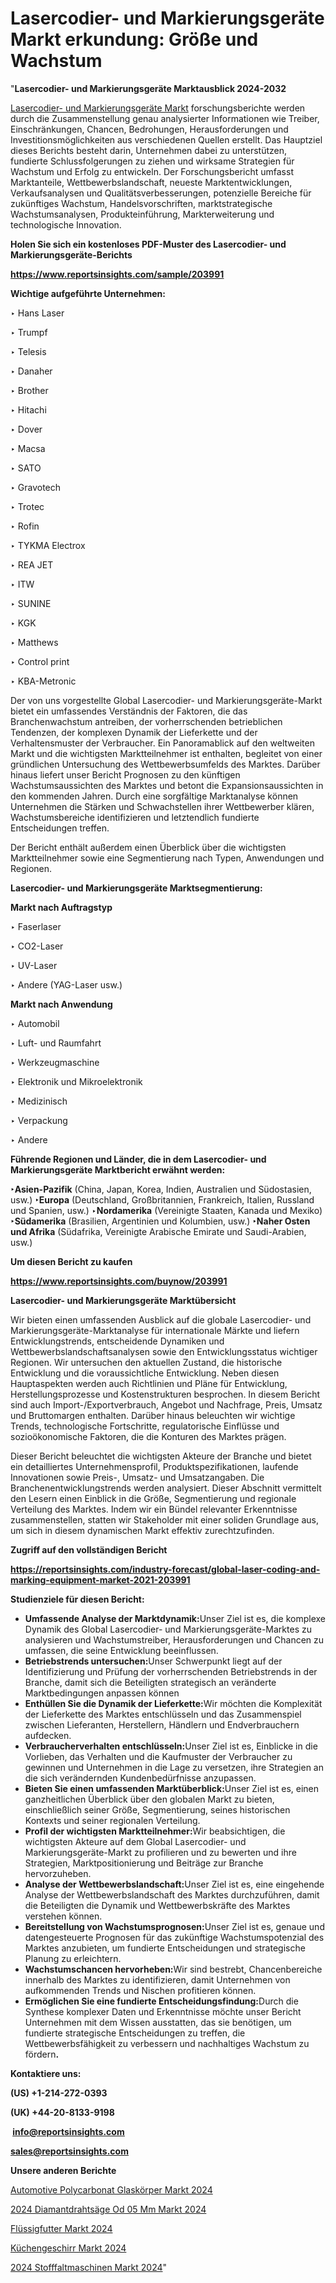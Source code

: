 # Lasercodier- und Markierungsgeräte Markt erkundung: Größe und Wachstum

"<strong><b>Lasercodier- und Markierungsgeräte Marktausblick 2024-2032</b></strong>

<a href=https://www.reportsinsights.com/sample/203991>Lasercodier- und Markierungsgeräte Markt</a> forschungsberichte werden durch die Zusammenstellung genau analysierter Informationen wie Treiber, Einschränkungen, Chancen, Bedrohungen, Herausforderungen und Investitionsmöglichkeiten aus verschiedenen Quellen erstellt. Das Hauptziel dieses Berichts besteht darin, Unternehmen dabei zu unterstützen, fundierte Schlussfolgerungen zu ziehen und wirksame Strategien für Wachstum und Erfolg zu entwickeln. Der Forschungsbericht umfasst Marktanteile, Wettbewerbslandschaft, neueste Marktentwicklungen, Verkaufsanalysen und Qualitätsverbesserungen, potenzielle Bereiche für zukünftiges Wachstum, Handelsvorschriften, marktstrategische Wachstumsanalysen, Produkteinführung, Markterweiterung und technologische Innovation.

<strong><b>Holen Sie sich ein kostenloses PDF-Muster des Lasercodier- und Markierungsgeräte-Berichts</b></strong>

<a href=https://www.reportsinsights.com/sample/203991><strong><u>https://www.reportsinsights.com/sample/203991</u></strong></a>

<strong>Wichtige aufgeführte Unternehmen:</strong>

‣ Hans Laser

‣ Trumpf

‣ Telesis

‣ Danaher

‣ Brother

‣ Hitachi

‣ Dover

‣ Macsa

‣ SATO

‣ Gravotech

‣ Trotec

‣ Rofin

‣ TYKMA Electrox

‣ REA JET

‣ ITW

‣ SUNINE

‣ KGK

‣ Matthews

‣ Control print

‣ KBA-Metronic

Der von uns vorgestellte Global Lasercodier- und Markierungsgeräte-Markt bietet ein umfassendes Verständnis der Faktoren, die das Branchenwachstum antreiben, der vorherrschenden betrieblichen Tendenzen, der komplexen Dynamik der Lieferkette und der Verhaltensmuster der Verbraucher. Ein Panoramablick auf den weltweiten Markt und die wichtigsten Marktteilnehmer ist enthalten, begleitet von einer gründlichen Untersuchung des Wettbewerbsumfelds des Marktes. Darüber hinaus liefert unser Bericht Prognosen zu den künftigen Wachstumsaussichten des Marktes und betont die Expansionsaussichten in den kommenden Jahren. Durch eine sorgfältige Marktanalyse können Unternehmen die Stärken und Schwachstellen ihrer Wettbewerber klären, Wachstumsbereiche identifizieren und letztendlich fundierte Entscheidungen treffen.

Der Bericht enthält außerdem einen Überblick über die wichtigsten Marktteilnehmer sowie eine Segmentierung nach Typen, Anwendungen und Regionen.

<strong>Lasercodier- und Markierungsgeräte Marktsegmentierung:</strong>

<strong>Markt nach Auftragstyp</strong>

‣ Faserlaser

‣ CO2-Laser

‣ UV-Laser

‣ Andere (YAG-Laser usw.)

<strong>Markt nach Anwendung</strong>

‣ Automobil

‣ Luft- und Raumfahrt

‣ Werkzeugmaschine

‣ Elektronik und Mikroelektronik

‣ Medizinisch

‣ Verpackung

‣ Andere

<strong><b>Führende Regionen und Länder, die in dem Lasercodier- und Markierungsgeräte Marktbericht erwähnt werden:</b></strong>

<strong><b>‣Asien-Pazifik</b></strong> (China, Japan, Korea, Indien, Australien und Südostasien, usw.)
<strong><b>‣Europa</b></strong> (Deutschland, Großbritannien, Frankreich, Italien, Russland und Spanien, usw.)
‣<strong><b>Nordamerika</b></strong> (Vereinigte Staaten, Kanada und Mexiko)
<strong><b>‣Südamerika</b></strong> (Brasilien, Argentinien und Kolumbien, usw.)
<strong><b>‣Naher Osten und Afrika</b></strong> (Südafrika, Vereinigte Arabische Emirate und Saudi-Arabien, usw.)

<strong>Um diesen Bericht zu kaufen</strong>

<a href=https://www.reportsinsights.com/buynow/203991><strong><u>https://www.reportsinsights.com/buynow/203991</u></strong></a>

<strong>Lasercodier- und Markierungsgeräte Marktübersicht</strong>

Wir bieten einen umfassenden Ausblick auf die globale Lasercodier- und Markierungsgeräte-Marktanalyse für internationale Märkte und liefern Entwicklungstrends, entscheidende Dynamiken und Wettbewerbslandschaftsanalysen sowie den Entwicklungsstatus wichtiger Regionen. Wir untersuchen den aktuellen Zustand, die historische Entwicklung und die voraussichtliche Entwicklung. Neben diesen Hauptaspekten werden auch Richtlinien und Pläne für Entwicklung, Herstellungsprozesse und Kostenstrukturen besprochen. In diesem Bericht sind auch Import-/Exportverbrauch, Angebot und Nachfrage, Preis, Umsatz und Bruttomargen enthalten. Darüber hinaus beleuchten wir wichtige Trends, technologische Fortschritte, regulatorische Einflüsse und sozioökonomische Faktoren, die die Konturen des Marktes prägen.

Dieser Bericht beleuchtet die wichtigsten Akteure der Branche und bietet ein detailliertes Unternehmensprofil, Produktspezifikationen, laufende Innovationen sowie Preis-, Umsatz- und Umsatzangaben. Die Branchenentwicklungstrends werden analysiert. Dieser Abschnitt vermittelt den Lesern einen Einblick in die Größe, Segmentierung und regionale Verteilung des Marktes. Indem wir ein Bündel relevanter Erkenntnisse zusammenstellen, statten wir Stakeholder mit einer soliden Grundlage aus, um sich in diesem dynamischen Markt effektiv zurechtzufinden.

<strong>Zugriff auf den vollständigen Bericht</strong>

<a href=https://reportsinsights.com/industry-forecast/global-laser-coding-and-marking-equipment-market-2021-203991><strong>https://reportsinsights.com/industry-forecast/global-laser-coding-and-marking-equipment-market-2021-203991</strong></a>

<strong>Studienziele für diesen Bericht:</strong>
<ul>
  <li><strong>Umfassende Analyse der Marktdynamik:</strong>Unser Ziel ist es, die komplexe Dynamik des Global Lasercodier- und Markierungsgeräte-Marktes zu analysieren und Wachstumstreiber, Herausforderungen und Chancen zu umfassen, die seine Entwicklung beeinflussen.</li>
  <li><strong>Betriebstrends untersuchen:</strong>Unser Schwerpunkt liegt auf der Identifizierung und Prüfung der vorherrschenden Betriebstrends in der Branche, damit sich die Beteiligten strategisch an veränderte Marktbedingungen anpassen können</li>
  <li><strong>Enthüllen Sie die Dynamik der Lieferkette:</strong>Wir möchten die Komplexität der Lieferkette des Marktes entschlüsseln und das Zusammenspiel zwischen Lieferanten, Herstellern, Händlern und Endverbrauchern aufdecken.</li>
  <li><strong>Verbraucherverhalten entschlüsseln:</strong>Unser Ziel ist es, Einblicke in die Vorlieben, das Verhalten und die Kaufmuster der Verbraucher zu gewinnen und Unternehmen in die Lage zu versetzen, ihre Strategien an die sich verändernden Kundenbedürfnisse anzupassen.</li>
  <li><strong>Bieten Sie einen umfassenden Marktüberblick:</strong>Unser Ziel ist es, einen ganzheitlichen Überblick über den globalen Markt zu bieten, einschließlich seiner Größe, Segmentierung, seines historischen Kontexts und seiner regionalen Verteilung.</li>
  <li><strong>Profil der wichtigsten Marktteilnehmer:</strong>Wir beabsichtigen, die wichtigsten Akteure auf dem Global Lasercodier- und Markierungsgeräte-Markt zu profilieren und zu bewerten und ihre Strategien, Marktpositionierung und Beiträge zur Branche hervorzuheben.</li>
  <li><strong>Analyse der Wettbewerbslandschaft:</strong>Unser Ziel ist es, eine eingehende Analyse der Wettbewerbslandschaft des Marktes durchzuführen, damit die Beteiligten die Dynamik und Wettbewerbskräfte des Marktes verstehen können.</li>
  <li><strong>Bereitstellung von Wachstumsprognosen:</strong>Unser Ziel ist es, genaue und datengesteuerte Prognosen für das zukünftige Wachstumspotenzial des Marktes anzubieten, um fundierte Entscheidungen und strategische Planung zu erleichtern.</li>
  <li><strong>Wachstumschancen hervorheben:</strong>Wir sind bestrebt, Chancenbereiche innerhalb des Marktes zu identifizieren, damit Unternehmen von aufkommenden Trends und Nischen profitieren können.</li>
  <li><strong>Ermöglichen Sie eine fundierte Entscheidungsfindung:</strong>Durch die Synthese komplexer Daten und Erkenntnisse möchte unser Bericht Unternehmen mit dem Wissen ausstatten, das sie benötigen, um fundierte strategische Entscheidungen zu treffen, die Wettbewerbsfähigkeit zu verbessern und nachhaltiges Wachstum zu fördern<strong>.</strong></li>
</ul>
<strong>Kontaktiere uns:</strong>

<strong>(US) +1-214-272-0393</strong>

<strong>(UK) +44-20-8133-9198</strong>

<strong> </strong><a href=info@reportsinsights.com><strong><u>info@reportsinsights.com</u></strong></a>

<a href=sales@reportsinsights.com><strong><u>sales@reportsinsights.com</u></strong></a>

<strong>Unsere anderen Berichte</strong>

<a href=https://de.linkedin.com/pulse/automotive-polycarbonat-glaskörper-markt-2024-2031-nonsf/>Automotive Polycarbonat Glaskörper Markt 2024</a>

<a href=https://de.linkedin.com/pulse/2024-diamantdrahtsäge-od-05-mm-markt-berichtsübersicht-aoh6f/>2024 Diamantdrahtsäge Od 05 Mm Markt 2024</a>

<a href=https://de.linkedin.com/pulse/flüssigfutter-markt-2024-aktuelles-wachstumsszenario-g8b8f/>Flüssigfutter Markt 2024</a>

<a href=https://de.linkedin.com/pulse/küchengeschirr-markt-2024-2031-schlüsselunternehmen-zuf7f/>Küchengeschirr Markt 2024</a>

<a href=https://de.linkedin.com/pulse/2024-stofffaltmaschinen-markt-umfassende-daten-vyajf/>2024 Stofffaltmaschinen Markt 2024</a>"
